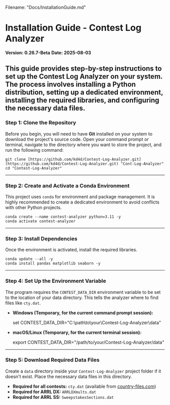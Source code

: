Filename: "Docs/InstallationGuide.md"

# Installation Guide - Contest Log Analyzer

**Version: 0.26.7-Beta**
**Date: 2025-08-03**

This guide provides step-by-step instructions to set up the Contest Log Analyzer on your system. The process involves installing a Python distribution, setting up a dedicated environment, installing the required libraries, and configuring the necessary data files.
---

### Step 1: Clone the Repository

Before you begin, you will need to have **Git** installed on your system to download the project's source code. Open your command prompt or terminal, navigate to the directory where you want to store the project, and run the following command:

    git clone [https://github.com/kd4d/Contest-Log-Analyzer.git](https://github.com/kd4d/Contest-Log-Analyzer.git) "Cont-Log-Analyzer"
    cd "Contest-Log-Analyzer"
---
### Step 2: Create and Activate a Conda Environment

This project uses `conda` for environment and package management. It is highly recommended to create a dedicated environment to avoid conflicts with other Python projects.

    conda create --name contest-analyzer python=3.11 -y
    conda activate contest-analyzer
---
### Step 3: Install Dependencies

Once the environment is activated, install the required libraries.

    conda update --all -y
    conda install pandas matplotlib seaborn -y
---
### Step 4: Set Up the Environment Variable

The program requires the `CONTEST_DATA_DIR` environment variable to be set to the location of your data directory. This tells the analyzer where to find files like `cty.dat`.

* **Windows (Temporary, for the current command prompt session):**

    set CONTEST_DATA_DIR="C:\path\to\your\Contest-Log-Analyzer\data"

* **macOS/Linux (Temporary, for the current terminal session):**

    export CONTEST_DATA_DIR="/path/to/your/Contest-Log-Analyzer/data"
---
### Step 5: Download Required Data Files

Create a `data` directory inside your `Contest-Log-Analyzer` project folder if it doesn't exist. Place the necessary data files in this directory.

* **Required for all contests:** `cty.dat` (available from [country-files.com](http://www.country-files.com/cty/cty.dat))
* **Required for ARRL DX:** `ARRLDXmults.dat`
* **Required for ARRL SS:** `SweepstakesSections.dat`